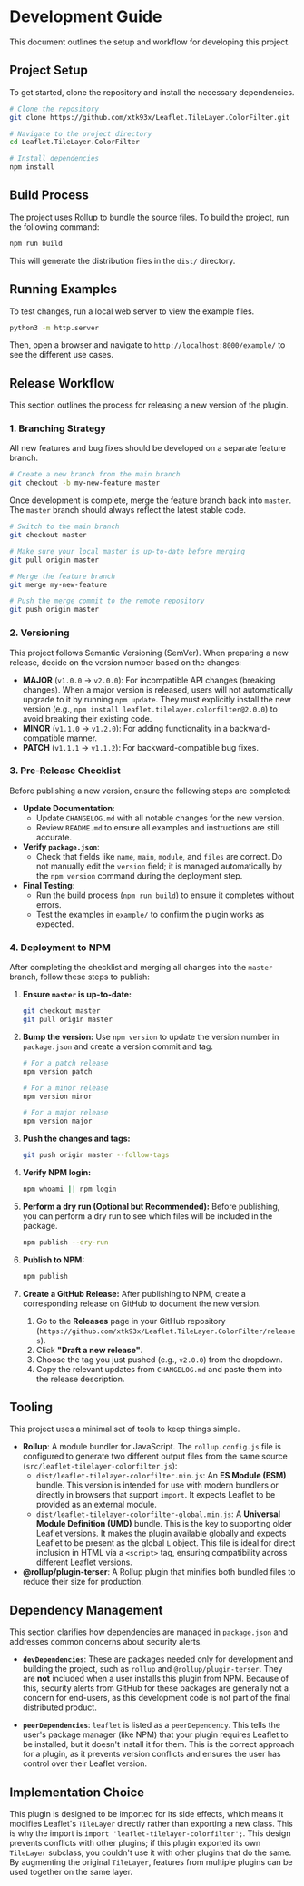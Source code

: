 # Development Guide

This document outlines the setup and workflow for developing this project.

## Project Setup

To get started, clone the repository and install the necessary dependencies.

```bash
# Clone the repository
git clone https://github.com/xtk93x/Leaflet.TileLayer.ColorFilter.git

# Navigate to the project directory
cd Leaflet.TileLayer.ColorFilter

# Install dependencies
npm install
```

## Build Process

The project uses Rollup to bundle the source files. To build the project, run the following command:

```bash
npm run build
```

This will generate the distribution files in the `dist/` directory.

## Running Examples

To test changes, run a local web server to view the example files.

```bash
python3 -m http.server
```

Then, open a browser and navigate to `http://localhost:8000/example/` to see the different use cases.

## Release Workflow

This section outlines the process for releasing a new version of the plugin.

### 1. Branching Strategy

All new features and bug fixes should be developed on a separate feature branch.

```bash
# Create a new branch from the main branch
git checkout -b my-new-feature master
```

Once development is complete, merge the feature branch back into `master`. The `master` branch should always reflect the latest stable code.

```bash
# Switch to the main branch
git checkout master

# Make sure your local master is up-to-date before merging
git pull origin master

# Merge the feature branch
git merge my-new-feature

# Push the merge commit to the remote repository
git push origin master
```

### 2. Versioning

This project follows Semantic Versioning (SemVer). When preparing a new release, decide on the version number based on the changes:

-   **MAJOR** (`v1.0.0` -> `v2.0.0`): For incompatible API changes (breaking changes). When a major version is released, users will not automatically upgrade to it by running `npm update`. They must explicitly install the new version (e.g., `npm install leaflet.tilelayer.colorfilter@2.0.0`) to avoid breaking their existing code.
-   **MINOR** (`v1.1.0` -> `v1.2.0`): For adding functionality in a backward-compatible manner.
-   **PATCH** (`v1.1.1` -> `v1.1.2`): For backward-compatible bug fixes.

### 3. Pre-Release Checklist

Before publishing a new version, ensure the following steps are completed:

-   **Update Documentation**:
    -   Update `CHANGELOG.md` with all notable changes for the new version.
    -   Review `README.md` to ensure all examples and instructions are still accurate.
-   **Verify `package.json`**:
    -   Check that fields like `name`, `main`, `module`, and `files` are correct. Do not manually edit the `version` field; it is managed automatically by the `npm version` command during the deployment step.
-   **Final Testing**:
    -   Run the build process (`npm run build`) to ensure it completes without errors.
    -   Test the examples in `example/` to confirm the plugin works as expected.

### 4. Deployment to NPM

After completing the checklist and merging all changes into the `master` branch, follow these steps to publish:

1.  **Ensure `master` is up-to-date:**
    ```bash
    git checkout master
    git pull origin master
    ```

2.  **Bump the version:**
    Use `npm version` to update the version number in `package.json` and create a version commit and tag.
    ```bash
    # For a patch release
    npm version patch

    # For a minor release
    npm version minor

    # For a major release
    npm version major
    ```

3.  **Push the changes and tags:**
    ```bash
    git push origin master --follow-tags
    ```

4.  **Verify NPM login:**
    ```bash
    npm whoami || npm login
    ```

5.  **Perform a dry run (Optional but Recommended):**
    Before publishing, you can perform a dry run to see which files will be included in the package.
    ```bash
    npm publish --dry-run
    ```

6.  **Publish to NPM:**
    ```bash
    npm publish
    ```

7.  **Create a GitHub Release:**
    After publishing to NPM, create a corresponding release on GitHub to document the new version.
    1.  Go to the **Releases** page in your GitHub repository (`https://github.com/xtk93x/Leaflet.TileLayer.ColorFilter/releases`).
    2.  Click **"Draft a new release"**.
    3.  Choose the tag you just pushed (e.g., `v2.0.0`) from the dropdown.
    4.  Copy the relevant updates from `CHANGELOG.md` and paste them into the release description.

## Tooling

This project uses a minimal set of tools to keep things simple.

-   **Rollup**: A module bundler for JavaScript. The `rollup.config.js` file is configured to generate two different output files from the same source (`src/leaflet-tilelayer-colorfilter.js`):
    -   `dist/leaflet-tilelayer-colorfilter.min.js`: An **ES Module (ESM)** bundle. This version is intended for use with modern bundlers or directly in browsers that support `import`. It expects Leaflet to be provided as an external module.
    -   `dist/leaflet-tilelayer-colorfilter-global.min.js`: A **Universal Module Definition (UMD)** bundle. This is the key to supporting older Leaflet versions. It makes the plugin available globally and expects Leaflet to be present as the global `L` object. This file is ideal for direct inclusion in HTML via a `<script>` tag, ensuring compatibility across different Leaflet versions.
-   **@rollup/plugin-terser**: A Rollup plugin that minifies both bundled files to reduce their size for production.

## Dependency Management

This section clarifies how dependencies are managed in `package.json` and addresses common concerns about security alerts.

*   **`devDependencies`**: These are packages needed only for development and building the project, such as `rollup` and `@rollup/plugin-terser`. They are **not** included when a user installs this plugin from NPM. Because of this, security alerts from GitHub for these packages are generally not a concern for end-users, as this development code is not part of the final distributed product.

*   **`peerDependencies`**: `leaflet` is listed as a `peerDependency`. This tells the user's package manager (like NPM) that your plugin requires Leaflet to be installed, but it doesn't install it for them. This is the correct approach for a plugin, as it prevents version conflicts and ensures the user has control over their Leaflet version.

## Implementation Choice

This plugin is designed to be imported for its side effects, which means it modifies Leaflet's `TileLayer` directly rather than exporting a new class. This is why the import is `import 'leaflet-tilelayer-colorfilter';`. This design prevents conflicts with other plugins; if this plugin exported its own `TileLayer` subclass, you couldn't use it with other plugins that do the same. By augmenting the original `TileLayer`, features from multiple plugins can be used together on the same layer.
